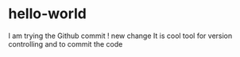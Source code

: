 # hello-world
I am trying the Github commit ! new change
It is cool tool for version controlling and to commit the code 
